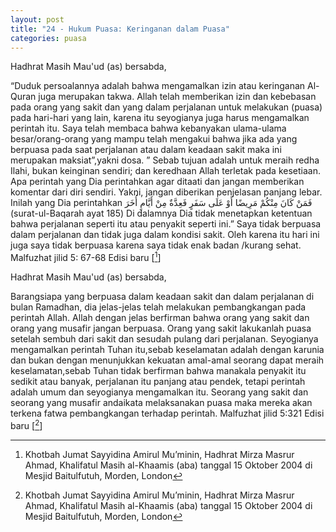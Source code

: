 ```yaml
---
layout: post
title: "24 - Hukum Puasa: Keringanan dalam Puasa"
categories: puasa
---
```


Hadhrat Masih Mau'ud (as) bersabda,

“Duduk persoalannya adalah bahwa mengamalkan izin atau keringanan Al-Quran juga merupakan takwa. Allah telah memberikan izin dan kebebasan pada orang yang sakit dan yang dalam perjalanan untuk melakukan (puasa) pada hari-hari yang lain, karena itu seyogianya juga harus mengamalkan perintah itu. Saya telah membaca bahwa kebanyakan ulama-ulama besar/orang-orang yang mampu telah mengakui bahwa jika ada yang berpuasa pada saat perjalanan atau dalam keadaan sakit maka ini merupakan maksiat”,yakni dosa. ” Sebab tujuan adalah untuk meraih redha Ilahi, bukan keinginan sendiri; dan keredhaan Allah terletak pada kesetiaan. Apa perintah yang Dia perintahkan agar ditaati dan jangan memberikan komentar dari diri sendiri. Yakni, jangan diberikan penjelasan panjang lebar. Inilah yang Dia perintahkan فَمَنْ كَانَ مِنْكُمْ مَرِيضًا أَوْ عَلَى سَفَرٍ فَعِدَّةٌ مِنْ أَيَّامٍ أُخَرَ (surat-ul-Baqarah ayat 185) Di dalamnya Dia tidak menetapkan ketentuan bahwa perjalanan seperti itu atau penyakit seperti ini.” Saya tidak berpuasa dalam perjalanan dan tidak juga dalam kondisi sakit. Oleh karena itu hari ini juga saya tidak berpuasa karena saya tidak enak badan /kurang sehat. Malfuzhat jilid 5: 67-68 Edisi baru [[^khotbah-20041015]]

[^khotbah-20041015]: Khotbah Jumat Sayyidina Amirul Mu’minin, Hadhrat Mirza Masrur Ahmad, Khalifatul Masih al-Khaamis (aba) tanggal 15 Oktober 2004 di Mesjid Baitulfutuh, Morden, London

Hadhrat Masih Mau'ud (as) bersabda,

Barangsiapa yang berpuasa dalam keadaan sakit dan dalam perjalanan di bulan Ramadhan, dia jelas-jelas telah melakukan pembangkangan pada perintah Allah. Allah dengan jelas berfirman bahwa orang yang sakit dan orang yang musafir jangan berpuasa. Orang yang sakit lakukanlah puasa setelah sembuh dari sakit dan sesudah pulang dari perjalanan. Seyogianya mengamalkan perintah Tuhan itu,sebab keselamatan adalah dengan karunia dan bukan dengan menunjukkan kekuatan amal-amal seorang dapat meraih keselamatan,sebab Tuhan tidak berfirman bahwa manakala penyakit itu sedikit atau banyak, perjalanan itu panjang atau pendek, tetapi perintah adalah umum dan seyogianya mengamalkan itu. Seorang yang sakit dan seorang yang musafir andaikata melaksanakan puasa maka mereka akan terkena fatwa pembangkangan terhadap perintah. Malfuzhat jilid 5:321 Edisi baru [[^khotbah-20041015]]

